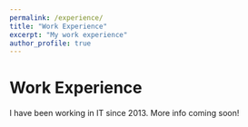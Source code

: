 ```yaml
---
permalink: /experience/
title: "Work Experience"
excerpt: "My work experience"
author_profile: true
---
```


Work Experience
===

I have been working in IT since 2013. More info coming soon!

